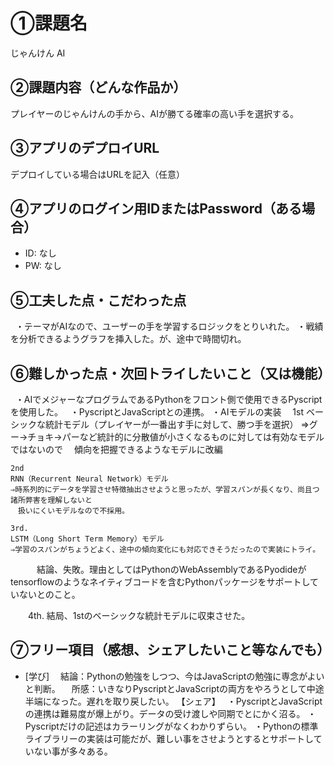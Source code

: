 # ①課題名
じゃんけん AI

## ②課題内容（どんな作品か）
プレイヤーのじゃんけんの手から、AIが勝てる確率の高い手を選択する。

## ③アプリのデプロイURL
デプロイしている場合はURLを記入（任意）

## ④アプリのログイン用IDまたはPassword（ある場合）
- ID: なし
- PW: なし

## ⑤工夫した点・こだわった点
  ・テーマがAIなので、ユーザーの手を学習するロジックをとりいれた。
  ・戦績を分析できるようグラフを挿入した。が、途中で時間切れ。

## ⑥難しかった点・次回トライしたいこと（又は機能）
  ・AIでメジャーなプログラムであるPythonをフロント側で使用できるPyscriptを使用した。
  ・PyscriptとJavaScriptとの連携。
  ・AIモデルの実装
  　1st
    ベーシックな統計モデル（プレイヤーが一番出す手に対して、勝つ手を選択）
    ⇒グー→チョキ→パーなど統計的に分散値が小さくなるものに対しては有効なモデルではないので
    　傾向を把握できるようなモデルに改編
    
    2nd
    RNN（Recurrent Neural Network）モデル
    ⇒時系列的にデータを学習させ特徴抽出させようと思ったが、学習スパンが長くなり、尚且つ諸所弊害を理解しないと
    　扱いにくいモデルなので不採用。
     
    3rd.
    LSTM（Long Short Term Memory）モデル
    ⇒学習のスパンがちょうどよく、途中の傾向変化にも対応できそうだったので実装にトライ。
　　　結論、失敗。理由としてはPythonのWebAssemblyであるPyodideがtensorflowのようなネイティブコードを含むPythonパッケージをサポートしていないとのこと。

　　4th.
   結局、1stのベーシックな統計モデルに収束させた。

## ⑦フリー項目（感想、シェアしたいこと等なんでも）
- [学び]
　結論：Pythonの勉強をしつつ、今はJavaScriptの勉強に専念がよいと判断。
　所感：いきなりPyscriptとJavaScriptの両方をやろうとして中途半端になった。遅れを取り戻したい。
【シェア】　
・PyscriptとJavaScriptの連携は難易度が爆上がり。データの受け渡しや同期でとにかく沼る。
・Pyscriptだけの記述はカラーリングがなくわかりずらい。
・Pythonの標準ライブラリーの実装は可能だが、難しい事をさせようとするとサポートしていない事が多々ある。
　
